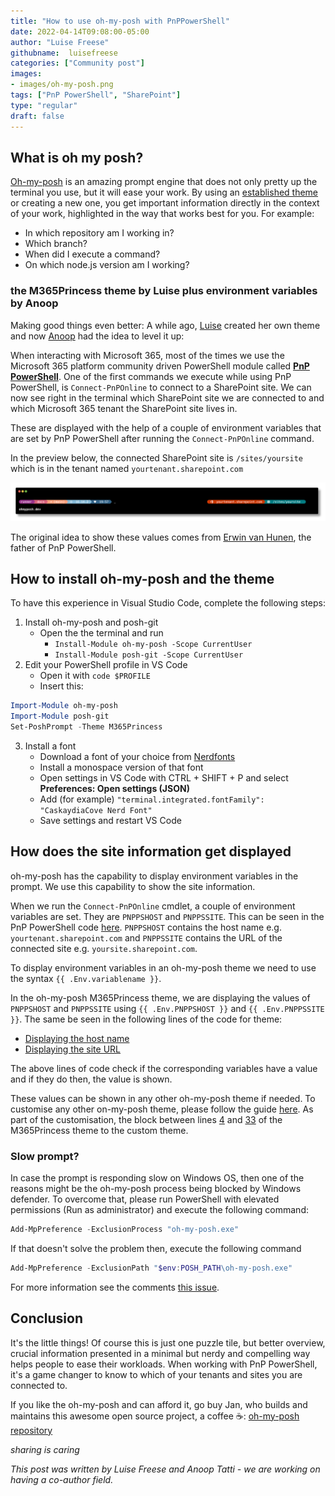 ```yaml
---
title: "How to use oh-my-posh with PnPPowerShell"
date: 2022-04-14T09:08:00-05:00
author: "Luise Freese"
githubname:  luisefreese
categories: ["Community post"]
images: 
- images/oh-my-posh.png
tags: ["PnP PowerShell", "SharePoint"]
type: "regular"
draft: false
---
```


## What is oh my posh?

[Oh-my-posh](https://ohmyposh.dev/) is an amazing prompt engine that does not only pretty up the terminal you use, but it will ease your work. By using an [established theme](https://ohmyposh.dev/docs/themes) or creating a new one, you get important information directly in the context of your work, highlighted in the way that works best for you. For example:

* In which repository am I working in?
* Which branch?
* When did I execute a command?
* On which node.js version am I working?

### the M365Princess theme by Luise plus environment variables by Anoop

Making good things even better: A while ago, [Luise](https://twitter.com/LuiseFreese) created her own theme and now [Anoop](https://twitter.com/anooptells) had the idea to level it up: 

When interacting with Microsoft 365, most of the times we use the Microsoft 365 platform community driven PowerShell module called [**PnP PowerShell**](https://pnp.github.io/powershell/). One of the first commands we execute while using PnP PowerShell, is `Connect-PnPOnline` to connect to a SharePoint site. We can now see right in the terminal which SharePoint site we are connected to and which Microsoft 365 tenant the SharePoint site lives in.

These are displayed with the help of a couple of environment variables that are set by PnP PowerShell after running the `Connect-PnPOnline` command.

In the preview below, the connected SharePoint site is  `/sites/yoursite` which is in the tenant named `yourtenant.sharepoint.com`

![oh my posh M365Princess theme PnP](images/oh-my-posh.png)

The original idea to show these values comes from [Erwin van Hunen](https://twitter.com/erwinvnhunen), the father of PnP PowerShell.

## How to install oh-my-posh and the theme

To have this experience in Visual Studio Code, complete the following steps:

1. Install oh-my-posh and posh-git
   - Open the the terminal and run 
        - `Install-Module oh-my-posh -Scope CurrentUser`
        - `Install-Module posh-git -Scope CurrentUser`
1. Edit your PowerShell profile in VS Code
   - Open it with `code $PROFILE` 
   - Insert this:

```ps1
Import-Module oh-my-posh
Import-Module posh-git
Set-PoshPrompt -Theme M365Princess
```

3. Install a font 
   - Download a font of your choice from [Nerdfonts](https://www.nerdfonts.com/font-downloads)
   - Install a monospace version of that font
   - Open settings in VS Code with CTRL + SHIFT + P and select **Preferences: Open settings (JSON)**
   - Add (for example) `"terminal.integrated.fontFamily": "CaskaydiaCove Nerd Font"`
   - Save settings and restart VS Code

## How does the site information get displayed

oh-my-posh has the capability to display environment variables in the prompt. We use this capability to show the site information.

When we run the `Connect-PnPOnline` cmdlet, a couple of environment variables are set. They are `PNPPSHOST` and `PNPPSSITE`. This can be seen in the PnP PowerShell code [here](https://github.com/pnp/powershell/blob/dev/src/Commands/Base/ConnectOnline.cs#L305). `PNPPSHOST` contains the host name e.g. `yourtenant.sharepoint.com` and `PNPPSSITE` contains the URL of the connected site e.g. `yoursite.sharepoint.com`.

To display environment variables in an oh-my-posh theme we need to use the syntax `{{ .Env.variablename }}`.

In the oh-my-posh M365Princess theme, we are displaying the values of `PNPPSHOST` and `PNPPSSITE` using `{{ .Env.PNPPSHOST }}` and `{{ .Env.PNPPSSITE }}`. The same be seen in the following lines of the code for theme:
   - [Displaying the host name](https://github.com/JanDeDobbeleer/oh-my-posh/blob/main/themes/M365Princess.omp.json#L13)
   - [Displaying the site URL](https://github.com/JanDeDobbeleer/oh-my-posh/blob/main/themes/M365Princess.omp.json#L21)

The above lines of code check if the corresponding variables have a value and if they do then, the value is shown.

These values can be shown in any other oh-my-posh theme if needed. To customise any other on-my-posh theme, please follow the guide [here](https://ohmyposh.dev/docs/customize). As part of the customisation, the block between lines [4](https://github.com/JanDeDobbeleer/oh-my-posh/blob/main/themes/M365Princess.omp.json#L4) and [33](https://github.com/JanDeDobbeleer/oh-my-posh/blob/main/themes/M365Princess.omp.json#L33) of the M365Princess theme to the custom theme. 

### Slow prompt?

In case the prompt is responding slow on Windows OS, then one of the reasons might be the oh-my-posh process being blocked by Windows defender. To overcome that, please run PowerShell with elevated permissions (Run as administrator) and execute the following command:

```ps1
Add-MpPreference -ExclusionProcess "oh-my-posh.exe"
```

If that doesn't solve the problem then, execute the following command

```ps1
Add-MpPreference -ExclusionPath "$env:POSH_PATH\oh-my-posh.exe"
```

For more information see the comments [this issue](https://github.com/JanDeDobbeleer/oh-my-posh/issues/1904).

## Conclusion

It's the little things! Of course this is just one puzzle tile, but better overview, crucial information presented in a minimal but nerdy and compelling way helps people to ease their workloads. When working with PnP PowerShell, it's a game changer to know to which of your tenants and sites you are connected to.

If you like the oh-my-posh and can afford it, go buy Jan, who builds and maintains this awesome open source project, a coffee ☕: [oh-my-posh repository](https://github.com/JanDeDobbeleer/oh-my-posh)

*sharing is caring*

*This post was written by Luise Freese and Anoop Tatti - we are working on having a co-author field.* 

